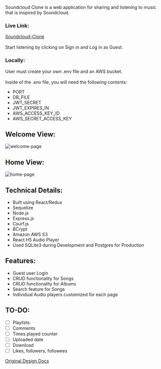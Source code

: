 Soundcloud Clone is a web application for sharing and listening to music that is inspired by Soundcloud.

### Live Link:

[Soundcloud-Clone](https://soundcloud-project.herokuapp.com/)<br></br>
Start listening by clicking on Sign in and Log in as Guest.

### Locally:

User must create your own .env file and an AWS bucket.<br></br>
Inside of the .env file, you will need the following contents:

- PORT
- DB_FILE
- JWT_SECRET
- JWT_EXPIRES_IN
- AWS_ACCESS_KEY_ID
- AWS_SECRET_ACCESS_KEY

## Welcome View:

![welcome-page](https://soundcloud-files-hdt.s3.us-west-1.amazonaws.com/welcome.png)

## Home View:

![home-page](https://soundcloud-files-hdt.s3.us-west-1.amazonaws.com/home-page1.png)

## Technical Details:

- Built using React/Redux
- Sequelize
- Node.js
- Express.js
- Csurf.js
- BCrypt
- Amazon AWS S3
- React H5 Audio Player
- Used SQLite3 during Development and Postgres for Production

## Features:

- Guest user Login
- CRUD functionality for Songs
- CRUD functionality for Albums
- Search feature for Songs
- Individual Audio players customized for each page

## TO-DO:

- [ ] Playlists
- [ ] Comments
- [ ] Times played counter
- [ ] Uploaded date
- [ ] Download
- [ ] Likes, followers, followees

[Original Design Docs](https://github.com/HTran106/Soundcloud-Project/wiki/Soundcloud-Clone-Original-Design-Docs)
